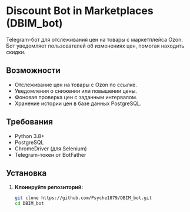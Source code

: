 # Discount Bot in Marketplaces (DBIM_bot)

Telegram-бот для отслеживания цен на товары с маркетплейса Ozon. Бот уведомляет пользователей об изменениях цен, помогая находить скидки.

## Возможности
- Отслеживание цен на товары с Ozon по ссылке.
- Уведомления о снижении или повышении цены.
- Фоновая проверка цен с заданным интервалом.
- Хранение истории цен в базе данных PostgreSQL.

## Требования
- Python 3.8+
- PostgreSQL
- ChromeDriver (для Selenium)
- Telegram-токен от BotFather

## Установка
1. **Клонируйте репозиторий:**
   ```bash
   git clone https://github.com/Psyche1879/DBIM_bot.git
   cd DBIM_bot